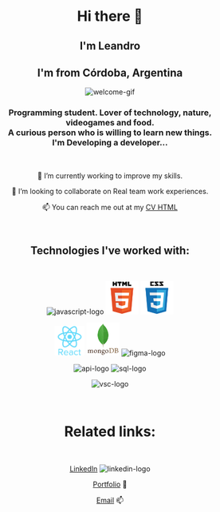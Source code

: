 <h1 align="center"> Hi there 👋 </h1>

<h2 align="center">  I'm Leandro </h2>

<h2 align="center">  I'm from Córdoba, Argentina </h2>


<p align="center">
  <img width="80%" height="300"  alt="welcome-gif" src="https://chods-cheats.com/uploads/monthly_2018_05/1511987001_profilegif.gif.1ef57615f3308eaf1a07d30312b7a163.gif">
  </p>
  
<h3 align="center">
 Programming student. Lover of technology, nature, videogames and food. <br> A curious person who is willing to learn new things. <br> I'm Developing a developer...
</h3>

  <br>

<span align="center">

🔭 I’m currently working to improve my skills.

👯 I’m looking to collaborate on Real team work experiences.

📫 You can reach me out at my [CV HTML](https://bit.ly/3BWIBSh)

</span>

<br>

<h2 align="center">
 Technologies I've worked with:
</h1>
 
 <br> 
  
<p align="center">
<img width="63" alt="javascript-logo" src="https://upload.wikimedia.org/wikipedia/commons/thumb/b/ba/Javascript_badge.svg/1200px-Javascript_badge.svg.png"> <img width="66" alt="html-logo" src="https://raw.githubusercontent.com/devicons/devicon/master/icons/html5/html5-original-wordmark.svg"> <img width="66" alt="css-logo" src="https://raw.githubusercontent.com/devicons/devicon/master/icons/css3/css3-original-wordmark.svg">
</p>

<p align="center">
<img width="60" alt="react-logo" src="https://raw.githubusercontent.com/devicons/devicon/master/icons/react/react-original-wordmark.svg"> <img width="66" alt="mongodb-logo" src="https://raw.githubusercontent.com/devicons/devicon/master/icons/mongodb/mongodb-original-wordmark.svg"> <img width="75" alt="figma-logo" src="https://www.vectorlogo.zone/logos/figma/figma-ar21.png"> 
</p>
<p align="center">
<img width="55" alt="api-logo" src="https://www.svgrepo.com/show/88703/api.svg">   <img width="55" alt="sql-logo" src="https://www.svgrepo.com/show/255832/sql.svg">
 </p>
 <p align="center">
  <img width="140" alt="vsc-logo" src="https://www.vectorlogo.zone/logos/visualstudio_code/visualstudio_code-ar21.png">

</p>

<br>

<h1 align="center">
 Related links: 
</h1>

<br>

<span align="center">


[LinkedIn](https://www.linkedin.com/in/leandro-pedicino-900b261a2) <img width="18" alt="linkedin-logo" src="https://encrypted-tbn0.gstatic.com/images?q=tbn:ANd9GcR43LGywQ7V9e95OyuoNYBzPWYOwYhCar6YDWAIjgVhDZJOBYOgNwkdN046ro2ALgJHGTA&usqp=CAU">  

[Portfolio](https://lpedicino.github.io/React-Portfolio)  :open_file_folder:

[Email](leakomvial@gmail.com)  :mailbox:

</span>
